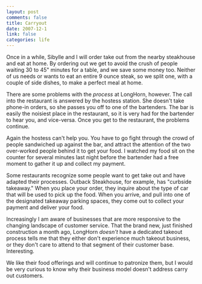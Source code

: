 ```yaml
--- 
layout: post
comments: false
title: Carryout
date: 2007-12-1
link: false
categories: life
---
```

Once in a while, Sibylle and I will order take out from the nearby steakhouse and eat at home.  By ordering out we get to avoid the crush of people waiting 30 to 45" minutes for a table, and we save some money too.  Neither of us needs or wants to eat an entire 9 ounce steak, so we split one, with a couple of side dishes, to make a perfect meal at home.

There are some problems with the <em>process</em> at LongHorn, however.  The call into the restaurant is answered by the hostess station.  She doesn't take phone-in orders, so she passes you off to one of the bartenders.  The bar is easily the noisiest place in the restaurant, so it is very had for the bartender to hear you, and vice-versa.  Once you get to the restaurant, the problems continue.

Again the hostess can't help you.  You have to go fight through the crowd of people sandwiched up against the bar, and attract the attention of the two over-worked people behind it to get your food.   I watched my food sit on the counter for several minutes last night before the bartender had a free moment to gather it up and collect my payment.

Some restaurants recognize some people want to get take out and have adapted their processes.  Outback Steakhouse, for example, has "curbside takeaway."  When you place your order, they inquire about the type of car that will be used to pick up the food.  When you arrive, and pull into one of the designated takeaway parking spaces, they come out to collect your payment and deliver your food.

Increasingly I am aware of businesses that are more responsive to the changing landscape of customer service.  That the brand new, just finished construction a month ago, LongHorn <em>doesn't</em> have a dedicated takeout process tells me that they either don't experience much takeout business, or they don't care to attend to that segment of their customer base.  Interesting.

We like their food offerings and will continue to patronize them, but I would be very curious to know why their business model doesn't address carry out customers.
